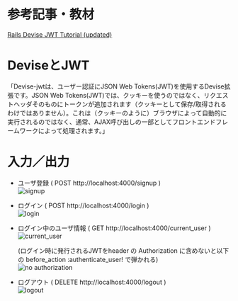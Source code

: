 # 参考記事・教材
[Rails Devise JWT Tutorial (updated)](https://dakotaleemartinez.com/tutorials/devise-jwt-api-only-mode-for-authentication/)

# DeviseとJWT
「Devise-jwtは、ユーザー認証にJSON Web Tokens(JWT)を使用するDevise拡張です。JSON Web Tokens(JWT)では、クッキーを使うのではなく、リクエストヘッダそのものにトークンが追加されます（クッキーとして保存/取得されるわけではありません）。これは（クッキーのように）ブラウザによって自動的に実行されるのではなく、通常、AJAX呼び出しの一部としてフロントエンドフレームワークによって処理されます。」


# 入力／出力
- ユーザ登録 ( POST http://localhost:4000/signup )  
  ![signup](https://github.com/yuta051214/rails-jwt-tutorial/assets/100740924/7d6c9155-f669-40d9-945a-f4c044d645d0)

- ログイン ( POST http://localhost:4000/login )  
  ![login](https://github.com/yuta051214/rails-jwt-tutorial/assets/100740924/2311a98f-7bf8-4bc2-8825-902132516c95)

- ログイン中のユーザ情報 ( GET http://localhost:4000/current_user )  
  ![current_user](https://github.com/yuta051214/rails-jwt-tutorial/assets/100740924/4dfd8585-61dd-4623-8733-5577c88f8395)

  (ログイン時に発行されるJWTをheader の Authorization に含めないと以下の before_action :authenticate_user! で弾かれる)  
  ![no authorization](https://github.com/yuta051214/rails-jwt-tutorial/assets/100740924/667efcd9-506b-4353-a714-0c45fb793b0f)

- ログアウト ( DELETE http://localhost:4000/logout )  
  ![logout](https://github.com/yuta051214/rails-jwt-tutorial/assets/100740924/ad06ca94-5535-47e7-a0d4-29fbb4b198d3)

